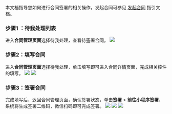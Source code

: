 本文档指导您如何进行合同签署的相关操作，发起合同可参见 [发起合同](https://cloud.tencent.com/document/product/1323/61360) 指引文档。

### 步骤1 ：待我处理列表
进入**合同管理页面**选择待我处理，查看待签署合同。
![](https://qcloudimg.tencent-cloud.cn/raw/ac3d6848ddd6ec15d20afdc0396e23c2.png)

### 步骤2：填写合同
进入**合同管理页面**选择待我处理，单击填写即可进入合同详情页面，完成相关控件的填写。
![](https://qcloudimg.tencent-cloud.cn/raw/e98c7fe9c8cb9c2fcd9abdbcdb599abf.png)
![](https://qcloudimg.tencent-cloud.cn/raw/ebd5d1b995df59e6006efbfe8fc7c9c1.png)


### 步骤3：签署合同
完成填写后，返回合同管理页面，确认签署状态，单击**签署** > **前往小程序签署**，系统将生成签署二维码，微信扫码即可完成签署。
![](https://qcloudimg.tencent-cloud.cn/raw/42ded749f3bd9a2cbd3ad41055dbd49f.png)
![](https://qcloudimg.tencent-cloud.cn/raw/cc16f6ec49b006935e1f1cbd3fe63802.png)
![](https://qcloudimg.tencent-cloud.cn/raw/f8117e764314b623b9b455e12c34f512.jpg)

